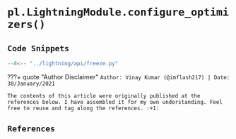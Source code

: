 
# `pl.LightningModule.configure_optimizers()`

## `Code Snippets`

```python
--8<-- "../lightning/api/freeze.py"
```

<!-- ######################################################################################################### -->

???+ quote "Author Disclaimer"
    `Author: Vinay Kumar (@imflash217) | Date: 30/January/2021`

    The contents of this article were originally published at the references below. I have assembled it for my own understanding. Feel free to reuse and tag along the references. :+1:

## `References`
[^1]:

<!-- ######################################################################################################### -->